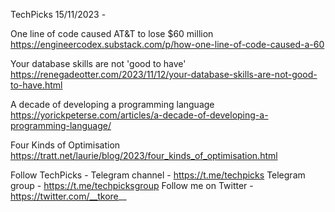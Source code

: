 TechPicks 15/11/2023 -

One line of code caused AT&T to lose $60 million
https://engineercodex.substack.com/p/how-one-line-of-code-caused-a-60

Your database skills are not 'good to have'
https://renegadeotter.com/2023/11/12/your-database-skills-are-not-good-to-have.html

A decade of developing a programming language
https://yorickpeterse.com/articles/a-decade-of-developing-a-programming-language/

Four Kinds of Optimisation
https://tratt.net/laurie/blog/2023/four_kinds_of_optimisation.html

Follow TechPicks -
Telegram channel - https://t.me/techpicks
Telegram group - https://t.me/techpicksgroup
Follow me on Twitter - https://twitter.com/__tkore__